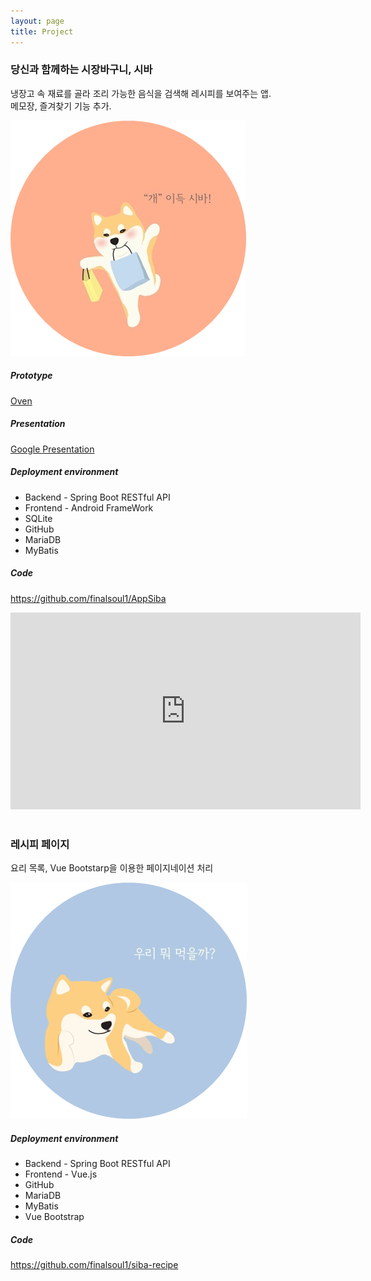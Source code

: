 ```yaml
---
layout: page
title: Project
---
```


<div class="message"> 
  <h3>당신과 함께하는 시장바구니, 시바</h3>

  <p class="floatMessage">
    냉장고 속 재료를 골라 조리 가능한 음식을 검색해 레시피를 보여주는 앱.<br>
    메모장, 즐겨찾기 기능 추가.
  </p>


  <img id="sibamas" src="/public/img/sibamas.png">

  <h5 class="hInline">Prototype</h5>
  <a class="aMar" href="https://ovenapp.io/view/comxGroVXog2zwxJMBagwbALww0DfqKT#jlEZQ" target="_sub">Oven</a>

  <h5>Presentation</h5>
  <a class="aMar" href="https://docs.google.com/presentation/d/1SgZRlXlPsgIhLsZIPt_AuwEogmz46c8Q1IsyJRxkJ7c/edit#slide=id.p1" target="_sub">Google Presentation</a>

  <h5>Deployment environment</h5>
  <ul>
    <li>Backend - Spring Boot RESTful API</li>
    <li>Frontend - Android FrameWork</li>
    <li>SQLite</li>
    <li>GitHub</li>
    <li>MariaDB</li>
    <li>MyBatis</li>
  </ul>

  <h5>Code</h5>
  <a class="aMar" href="https://github.com/finalsoul1/AppSiba" target="_sub">https://github.com/finalsoul1/AppSiba</a>
  <p></p>

  <iframe width="560" height="315" src="https://www.youtube.com/embed/GyynTv2R8c8" frameborder="0" allow="accelerometer; autoplay; encrypted-media; gyroscope; picture-in-picture" allowfullscreen></iframe>
</div>

<br>

<div class="message"> 
  <h3>레시피 페이지</h3>

  <p class="floatMessage">
    요리 목록, Vue Bootstarp을 이용한 페이지네이션 처리
  </p>

  <img id="sibamas" src="/public/img/sibrecipe.png">

  <h5>Deployment environment</h5>
  <ul>
    <li>Backend - Spring Boot RESTful API</li>
    <li>Frontend - Vue.js</li>
    <li>GitHub</li>
    <li>MariaDB</li>
    <li>MyBatis</li>
    <li>Vue Bootstrap</li>
  </ul>

  <h5>Code</h5>
  <a class="aMar" href="https://github.com/finalsoul1/siba-recipe" target="_sub">https://github.com/finalsoul1/siba-recipe</a>

</div>

